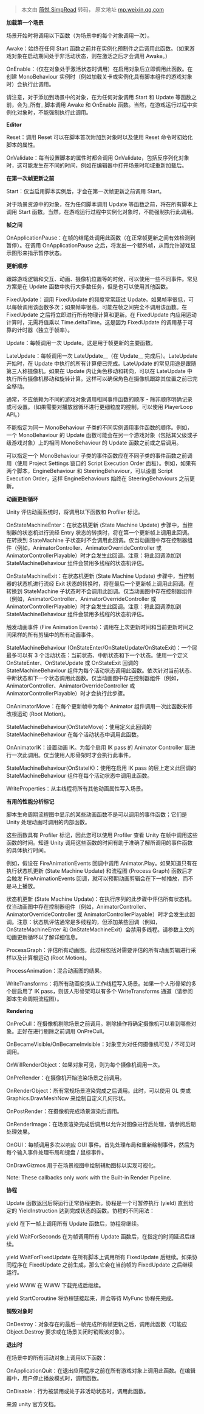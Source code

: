 > 本文由 [简悦 SimpRead](http://ksria.com/simpread/) 转码， 原文地址 [mp.weixin.qq.com](https://mp.weixin.qq.com/s?__biz=MzkxNzU0MTQwNQ==&mid=2247484085&idx=1&sn=f2842a98fba29ccdea352c16478280c9&chksm=c1be45c7f6c9ccd16c6533adadda7d15293d6e10d8b4ca3a48f999ecb751fd4be7a1a2c757e4&cur_album_id=3285227852443090947&scene=189#wechat_redirect)

**加载第一个场景**

场景开始时将调用以下函数（为场景中的每个对象调用一次）。

Awake：始终在任何 Start 函数之前并在实例化预制件之后调用此函数。（如果游戏对象在启动期间处于非活动状态，则在激活之后才会调用 Awake。）

OnEnable：（仅在对象处于激活状态时调用）在启用对象后立即调用此函数。在创建 MonoBehaviour 实例时（例如加载关卡或实例化具有脚本组件的游戏对象时）会执行此调用。

请注意，对于添加到场景中的对象，在为任何对象调用 Start 和 Update 等函数之前，会为_所有_ 脚本调用 Awake 和 OnEnable 函数。当然，在游戏运行过程中实例化对象时，不能强制执行此调用。

**Editor**

Reset：调用 Reset 可以在脚本首次附加到对象时以及使用 Reset 命令时初始化脚本的属性。

OnValidate：每当设置脚本的属性时都会调用 OnValidate，包括反序列化对象时，这可能发生在不同的时间，例如在编辑器中打开场景时和域重新加载后。

**在第一次帧更新之前**

Start：仅当启用脚本实例后，才会在第一次帧更新之前调用 Start。

对于场景资源中的对象，在为任何脚本调用 Update 等函数之前，将在所有脚本上调用 Start 函数。当然，在游戏运行过程中实例化对象时，不能强制执行此调用。

**帧之间**

OnApplicationPause：在帧的结尾处调用此函数（在正常帧更新之间有效检测到暂停）。在调用 OnApplicationPause 之后，将发出一个额外帧，从而允许游戏显示图形来指示暂停状态。

**更新顺序**

跟踪游戏逻辑和交互、动画、摄像机位置等的时候，可以使用一些不同事件。常见方案是在 Update 函数中执行大多数任务，但是也可以使用其他函数。

FixedUpdate：调用 FixedUpdate 的频度常常超过 Update。如果帧率很低，可以每帧调用该函数多次；如果帧率很高，可能在帧之间完全不调用该函数。在 FixedUpdate 之后将立即进行所有物理计算和更新。在 FixedUpdate 内应用运动计算时，无需将值乘以 Time.deltaTime。这是因为 FixedUpdate 的调用基于可靠的计时器（独立于帧率）。

Update：每帧调用一次 Update。这是用于帧更新的主要函数。

LateUpdate：每帧调用一次 LateUpdate__（在 Update__ 完成后）。LateUpdate 开始时，在 Update 中执行的所有计算便已完成。LateUpdate 的常见用途是跟随第三人称摄像机。如果在 Update 内让角色移动和转向，可以在 LateUpdate 中执行所有摄像机移动和旋转计算。这样可以确保角色在摄像机跟踪其位置之前已完全移动。

通常，不应依赖为不同的游戏对象调用相同事件函数的顺序 - 除非顺序明确记录或可设置。（如果需要对播放器循环进行更细粒度的控制，可以使用 PlayerLoop API。）

不能指定为同一 MonoBehaviour 子类的不同实例调用事件函数的顺序。例如，一个 MonoBehaviour 的 Update 函数可能会在另一个游戏对象（包括其父级或子级游戏对象）上的相同 MonoBehaviour 的 Update 函数之前或之后调用。

可以指定一个 MonoBehaviour 子类的事件函数应在不同子类的事件函数之前调用（使用 Project Settings 窗口的 Script Execution Order 面板）。例如，如果有两个脚本，EngineBehaviour 和 SteeringBehaviour，可以设置 Script Execution Order，这样 EngineBehaviours 始终在 SteeringBehaviours 之前更新。

**动画更新循环**

Unity 评估动画系统时，将调用以下函数和 Profiler 标记。

OnStateMachineEnter：在状态机更新 (State Machine Update) 步骤中，当控制器的状态机进行流经 Entry 状态的转换时，将在第一个更新帧上调用此回调。在转换到 StateMachine 子状态时不会调用此回调。仅当动画图中存在控制器组件（例如，AnimatorController、AnimatorOverrideController 或 AnimatorControllerPlayable）时才会发生此回调。注意：将此回调添加到 StateMachineBehaviour 组件会禁用多线程的状态机评估。

OnStateMachineExit：在状态机更新 (State Machine Update) 步骤中，当控制器的状态机进行流经 Exit 状态的转换时，将在最后一个更新帧上调用此回调。在转换到 StateMachine 子状态时不会调用此回调。仅当动画图中存在控制器组件（例如，AnimatorController、AnimatorOverrideController 或 AnimatorControllerPlayable）时才会发生此回调。注意：将此回调添加到 StateMachineBehaviour 组件会禁用多线程的状态机评估。

触发动画事件 (Fire Animation Events)：调用在上次更新时间和当前更新时间之间采样的所有剪辑中的所有动画事件。

StateMachineBehaviour (OnStateEnter/OnStateUpdate/OnStateExit)：一个层最多可以有 3 个活动状态：当前状态、中断状态和下一个状态。使用一个定义 OnStateEnter、OnStateUpdate 或 OnStateExit 回调的 StateMachineBehaviour 组件为每个活动状态调用此函数。依次针对当前状态、中断状态和下一个状态调用此函数。仅当动画图中存在控制器组件（例如，AnimatorController、AnimatorOverrideController 或 AnimatorControllerPlayable）时才会执行此步骤。

OnAnimatorMove：在每个更新帧中为每个 Animator 组件调用一次此函数来修改根运动 (Root Motion)。

StateMachineBehaviour(OnStateMove)：使用定义此回调的 StateMachineBehaviour 在每个活动状态中调用此函数。

OnAnimatorIK：设置动画 IK。为每个启用 IK pass 的 Animator Controller 层进行一次此调用。仅当使用人形骨架时才会执行此事件。

StateMachineBehaviour(OnStateIK)：使用在启用 IK pass 的层上定义此回调的 StateMachineBehaviour 组件在每个活动状态中调用此函数。

WriteProperties：从主线程将所有其他动画属性写入场景。

**有用的性能分析标记**

脚本生命周期流程图中显示的某些动画函数不是可以调用的事件函数；它们是 Unity 处理动画时调用的内部函数。

这些函数具有 Profiler 标记，因此您可以使用 Profiler 查看 Unity 在帧中调用这些函数的时间。知道 Unity 调用这些函数的时间有助于准确了解所调用的事件函数的具体执行时间。

例如，假设在 FireAnimationEvents 回调中调用 Animator.Play。如果知道只有在执行状态机更新 (State Machine Update) 和流程图 (Process Graph) 函数后才会触发 FireAnimationEvents 回调，就可以预期动画剪辑会在下一帧播放，而不是马上播放。

状态机更新 (State Machine Update)：在执行序列的此步骤中评估所有状态机。仅当动画图中存在控制器组件（例如，AnimatorController、AnimatorOverrideController 或 AnimatorControllerPlayable）时才会发生此回调。注意：状态机评估通常是多线程的，但添加某些回调（例如，OnStateMachineEnter 和 OnStateMachineExit）会禁用多线程。请参数上文的动画更新循环以了解详细信息。

ProcessGraph：评估所有动画图。此过程包括对需要评估的所有动画剪辑进行采样以及计算根运动 (Root Motion)。

ProcessAnimation：混合动画图的结果。

WriteTransforms：将所有动画变换从工作线程写入场景。如果一个人形骨架的多个层启用了 IK pass，则该人形骨架可以有多个 WriteTransforms 通道（请参阅脚本生命周期流程图）。

**Rendering**

OnPreCull：在摄像机剔除场景之前调用。剔除操作将确定摄像机可以看到哪些对象。正好在进行剔除之前调用 OnPreCull。

OnBecameVisible/OnBecameInvisible：对象变为对任何摄像机可见 / 不可见时调用。

OnWillRenderObject：如果对象可见，则为每个摄像机调用一次。

OnPreRender：在摄像机开始渲染场景之前调用。

OnRenderObject：所有常规场景渲染完成之后调用。此时，可以使用 GL 类或 Graphics.DrawMeshNow 来绘制自定义几何形状。

OnPostRender：在摄像机完成场景渲染后调用。

OnRenderImage：在场景渲染完成后调用以允许对图像进行后处理，请参阅后期处理效果。

OnGUI：每帧调用多次以响应 GUI 事件。首先处理布局和重新绘制事件，然后为每个输入事件处理布局和键盘 / 鼠标事件。

OnDrawGizmos 用于在场景视图中绘制辅助图标以实现可视化。

Note: These callbacks only work with the Built-in Render Pipeline.

**协程**

Update 函数返回后将运行正常协程更新。协程是一个可暂停执行 (yield) 直到给定的 YieldInstruction 达到完成状态的函数。协程的不同用法：

yield 在下一帧上调用所有 Update 函数后，协程将继续。

yield WaitForSeconds 在为帧调用所有 Update 函数后，在指定的时间延迟后继续。

yield WaitForFixedUpdate 在所有脚本上调用所有 FixedUpdate 后继续。如果协同程序在 FixedUpdate 之前生成，那么它会在当前帧的 FixedUpdate 之后继续运行。

yield WWW 在 WWW 下载完成后继续。

yield StartCoroutine 将协程链接起来，并会等待 MyFunc 协程先完成。

**销毁对象时**

OnDestroy：对象存在的最后一帧完成所有帧更新之后，调用此函数（可能应 Object.Destroy 要求或在场景关闭时销毁该对象）。

**退出时**

在场景中的所有活动对象上调用以下函数：

OnApplicationQuit：在退出应用程序之前在所有游戏对象上调用此函数。在编辑器中，用户停止播放模式时，调用函数。

OnDisable：行为被禁用或处于非活动状态时，调用此函数。

来源 unity 官方文档。